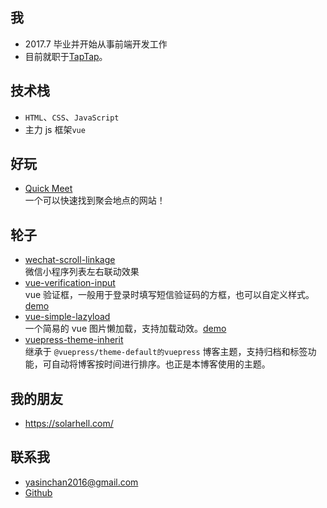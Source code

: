 ## 我
- 2017.7 毕业并开始从事前端开发工作
- 目前就职于[TapTap](https://taptap.com)。

## 技术栈
- `HTML`、`CSS`、`JavaScript`
- 主力 js 框架`vue`

## 好玩
- [Quick Meet](https://github.com/YasinChan/quick-meet)  
一个可以快速找到聚会地点的网站！

## 轮子
- [wechat-scroll-linkage](https://github.com/YasinChan/wechat-scroll-linkage)  
微信小程序列表左右联动效果
- [vue-verification-input](https://github.com/YasinChan/vue-verification-input)  
vue 验证框，一般用于登录时填写短信验证码的方框，也可以自定义样式。[demo](https://git.yasinchan.com/vue-verification-input/dist/)
- [vue-simple-lazyload](https://github.com/YasinChan/vue-simple-lazyload)  
一个简易的 vue 图片懒加载，支持加载动效。[demo](https://git.yasinchan.com/vue-simple-lazyload/dist/)
- [vuepress-theme-inherit](https://github.com/YasinChan/vuepress-theme-inherit)  
继承于 `@vuepress/theme-default的vuepress` 博客主题，支持归档和标签功能，可自动将博客按时间进行排序。也正是本博客使用的主题。

## 我的朋友
- <https://solarhell.com/>

## 联系我
- <yasinchan2016@gmail.com>
- [Github](https://github.com/yasinchan)

